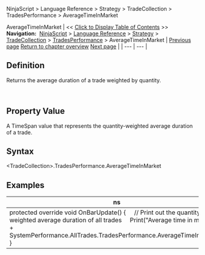 ﻿
NinjaScript \> Language Reference \> Strategy \> TradeCollection \> TradesPerformance \> AverageTimeInMarket

AverageTimeInMarket
| \<\< [Click to Display Table of Contents](averagetimeinmarket.md) \>\> **Navigation:**     [NinjaScript](ninjascript.md) \> [Language Reference](language_reference_wip.md) \> [Strategy](strategy.md) \> [TradeCollection](tradecollection.md) \> [TradesPerformance](tradesperformance.md) \> AverageTimeInMarket | [Previous page](averageexitefficiency.md) [Return to chapter overview](tradesperformance.md) [Next page](averagetotalefficiency.md) |
| --- | --- |
## Definition
Returns the average duration of a trade weighted by quantity.  

 
## Property Value
A TimeSpan value that represents the quantity\-weighted average duration of a trade.
 
## Syntax
\<TradeCollection\>.TradesPerformance.AverageTimeInMarket

## 
## Examples
| ns |
| --- |
| protected override void OnBarUpdate() {      // Print out the quantity\-weighted average duration of all trades      Print("Average time in market: " \+ SystemPerformance.AllTrades.TradesPerformance.AverageTimeInMarket); } |
